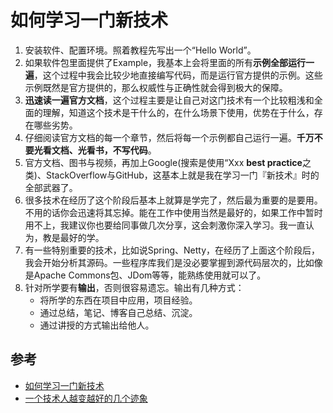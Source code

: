 # 如何学习一门新技术
1. 安装软件、配置环境。照着教程先写出一个“Hello World”。
2. 如果软件包里面提供了Example，我基本上会将里面的所有**示例全部运行一遍**，这个过程中我会比较少地直接编写代码，而是运行官方提供的示例。这些示例既然是官方提供的，那么权威性与正确性就会得到极大的保障。
3. **迅速读一遍官方文档**，这个过程主要是让自己对这门技术有一个比较粗浅和全面的理解，知道这个技术是干什么的，在什么场景下使用，优势在于什么，存在哪些劣势。
4. 仔细阅读官方文档的每一个章节，然后将每一个示例都自己运行一遍。**千万不要光看文档、光看书，不写代码**。
5. 官方文档、图书与视频，再加上Google(搜索是使用“Xxx **best practice**之类)、StackOverflow与GitHub，这基本上就是我在学习一门『新技术』时的全部武器了。
6. 很多技术在经历了这个阶段后基本上就算是学完了，然后最为重要的是要用。不用的话你会迅速将其忘掉。能在工作中使用当然是最好的，如果工作中暂时用不上，我建议你也要给同事做几次分享，这会刺激你深入学习。我一直认为，教是最好的学。
7. 有一些特别重要的技术，比如说Spring、Netty，在经历了上面这个阶段后，我会开始分析其源码。一些程序库我们是没必要掌握到源代码层次的，比如像是Apache Commons包、JDom等等，能熟练使用就可以了。
8. 针对所学要有**输出**，否则很容易遗忘。输出有几种方式：
    - 将所学的东西在项目中应用，项目经验。
    - 通过总结，笔记、博客自己总结、沉淀。
    - 通过讲授的方式输出给他人。


## 参考
- [如何学习一门新技术](https://mp.weixin.qq.com/s/9pBtBhIN9NQWtXZyfsZ_iw)
- [一个技术人越变越好的几个迹象](https://mp.weixin.qq.com/s/yFn5HgWMoie0LqoTNp08uw)